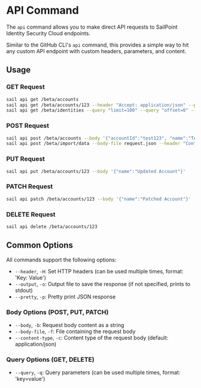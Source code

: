 # API Command

The `api` command allows you to make direct API requests to SailPoint Identity Security Cloud endpoints.

Similar to the GitHub CLI's `api` command, this provides a simple way to hit any custom API endpoint with custom headers, parameters, and content.

## Usage

### GET Request

```bash
sail api get /beta/accounts
sail api get /beta/accounts/123 --header "Accept: application/json" --pretty
sail api get /beta/identities --query "limit=100" --query "offset=0" --output identities.json
```

### POST Request

```bash
sail api post /beta/accounts --body '{"accountId":"test123", "name":"Test Account"}'
sail api post /beta/import/data --body-file request.json --header "Content-Type: application/json"
```

### PUT Request

```bash
sail api put /beta/accounts/123 --body '{"name":"Updated Account"}'
```

### PATCH Request

```bash
sail api patch /beta/accounts/123 --body '{"name":"Patched Account"}'
```

### DELETE Request

```bash
sail api delete /beta/accounts/123
```

## Common Options

All commands support the following options:

- `--header`, `-H`: Set HTTP headers (can be used multiple times, format: 'Key: Value')
- `--output`, `-o`: Output file to save the response (if not specified, prints to stdout)
- `--pretty`, `-p`: Pretty print JSON response

### Body Options (POST, PUT, PATCH)

- `--body`, `-b`: Request body content as a string
- `--body-file`, `-f`: File containing the request body
- `--content-type`, `-c`: Content type of the request body (default: application/json)

### Query Options (GET, DELETE)

- `--query`, `-q`: Query parameters (can be used multiple times, format: 'key=value') 